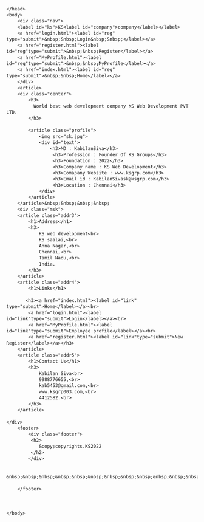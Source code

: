 <!DOCTYPE html>
<!--[if lt IE 7]>      <html class="no-js lt-ie9 lt-ie8 lt-ie7"> <![endif]-->
<!--[if IE 7]>         <html class="no-js lt-ie9 lt-ie8"> <![endif]-->
<!--[if IE 8]>         <html class="no-js lt-ie9"> <![endif]-->
<!--[if gt IE 8]>      <html class="no-js"> <!--<![endif]-->
<html>
    <head>
        <meta charset="utf-8">
        <meta http-equiv="X-UA-Compatible" content="IE=edge">
        <title>APP DEVELOPMENT</title>
        <meta name="description" content="">
        <meta name="viewport" content="width=device-width, initial-scale=1">
        <link rel="stylesheet" href="main.css">
        
    </head>
    <body>
        <div class="nav">
        <label id="ks">KS<label id="company">company</label></label>
        <a href="login.html"><label id="reg" type="submit">&nbsp;&nbsp;Login&nbsp;&nbsp;</label></a>   
        <a href="register.html"><label id="reg"type="submit">&nbsp;&nbsp;Register</label></a>
        <a href="MyProfile.html"><label id="reg"type="submit">&nbsp;&nbsp;MyProfile</label></a>
        <a href="index.html"><label id="reg" type="submit">&nbsp;&nbsp;Home</label></a>       
        </div>
        <article>
        <div class="center">
            <h3>
              World best web development company KS Web Development PVT LTD.
            </h3>
            
            <article class="profile">
                <img src="sk.jpg">
                <div id="text">
                    <h3>MD : KabilanSiva</h3>
                     <h3>Profession : Founder Of KS Groups</h3>
                     <h3>Foundation : 2022</h3>
                     <h3>Company name : KS Web Development</h3>
                     <h3>Comapany Website : www.ksgrp.com</h3>
                     <h3>Email id : KabilanSivask@ksgrp.com</h3>
                     <h3>Location : Chennai</h3>
                </div>
            </article>
        </article>&nbsp;&nbsp;&nbsp;&nbsp;
        <div class="msk">
        <article class="addr3">
            <h1>Address</h1>
            <h3>
                KS web development<br>
                KS saalai,<br>
                Anna Nagar,<br>
                Chennai,<br>
                Tamil Nadu,<br>
                India.
            </h3>
        </article>
        <article class="addr4">
            <h1>Links</h1>
          
           <h3><a href="index.html"><label id="link" type="submit">Home</label></a><br>
            <a href="login.html"><label id="link"type="submit">Login</label></a><br>
            <a href="MyProfile.html"><label id="link"type="submit">Employee profile</label></a><br>
            <a href="register.html"><label id="link"type="submit">New Register</label></a></h3> 
        </article>
        <article class="addr5">
            <h1>Contact Us</h1>
            <h3>
                Kabilan Siva<br>
                9988776655,<br>
                kab5453@gmail.com,<br>
                www.ksgrp003.com,<br>
                4412582.<br>
            </h3>
        </article>
        
    </div>
        <footer>
            <div class="footer">
             <h2>
                &copy;copyrights.KS2022
             </h2>
            </div>
         
               &nbsp;&nbsp;&nbsp;&nbsp;&nbsp;&nbsp;&nbsp;&nbsp;&nbsp;&nbsp;&nbsp;&nbsp;&nbsp;&nbsp;&nbsp;&nbsp;
            
        </footer>
    
        

    </body>
</html>
